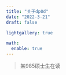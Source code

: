 ```yaml
---
title: "关于dp0d"
date: "2022-3-21"
draft: false

lightgallery: true

math:
  enable: true
---
```


> 某985硕士生在读
>
